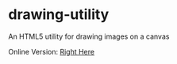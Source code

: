drawing-utility
===============

An HTML5 utility for drawing images on a canvas

Online Version: <a href="http://htmlpreview.github.io/?https://github.com/techy1157/drawing-utility/blob/master/drawing.html">Right Here</a>
